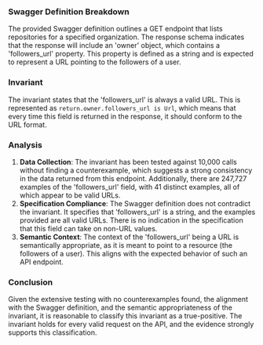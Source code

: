 ### Swagger Definition Breakdown
The provided Swagger definition outlines a GET endpoint that lists repositories for a specified organization. The response schema indicates that the response will include an 'owner' object, which contains a 'followers_url' property. This property is defined as a string and is expected to represent a URL pointing to the followers of a user.

### Invariant
The invariant states that the 'followers_url' is always a valid URL. This is represented as `return.owner.followers_url is Url`, which means that every time this field is returned in the response, it should conform to the URL format.

### Analysis
1. **Data Collection**: The invariant has been tested against 10,000 calls without finding a counterexample, which suggests a strong consistency in the data returned from this endpoint. Additionally, there are 247,727 examples of the 'followers_url' field, with 41 distinct examples, all of which appear to be valid URLs.
2. **Specification Compliance**: The Swagger definition does not contradict the invariant. It specifies that 'followers_url' is a string, and the examples provided are all valid URLs. There is no indication in the specification that this field can take on non-URL values.
3. **Semantic Context**: The context of the 'followers_url' being a URL is semantically appropriate, as it is meant to point to a resource (the followers of a user). This aligns with the expected behavior of such an API endpoint.

### Conclusion
Given the extensive testing with no counterexamples found, the alignment with the Swagger definition, and the semantic appropriateness of the invariant, it is reasonable to classify this invariant as a true-positive. The invariant holds for every valid request on the API, and the evidence strongly supports this classification.
